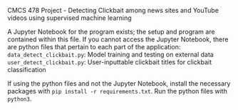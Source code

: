 CMCS 478 Project - Detecting Clickbait among news sites and YouTube videos using supervised machine learning

A Jupyter Notebook for the program exists; the setup and program are contained within this file. If you cannot access the Jupyter Notebook, there are python files that pertain to each part of the application: 
<br>`data_detect_clickbait.py`: Model training and testing on external data
<br>`user_detect_clickbait.py`: User-inputtable clickbait titles for clickbait classification

If using the python files and not the Jupyter Notebook, install the necessary packages with `pip install -r requirements.txt`. Run the python files with `python3`.
